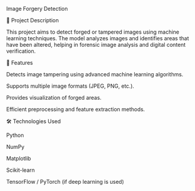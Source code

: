 Image Forgery Detection

📌 Project Description

This project aims to detect forged or tampered images using machine learning techniques. The model analyzes images and identifies areas that have been altered, helping in forensic image analysis and digital content
verification.

🚀 Features

Detects image tampering using advanced machine learning algorithms.

Supports multiple image formats (JPEG, PNG, etc.).

Provides visualization of forged areas.

Efficient preprocessing and feature extraction methods.

🛠️ Technologies Used

Python

NumPy

Matplotlib

Scikit-learn

TensorFlow / PyTorch (if deep learning is used)
